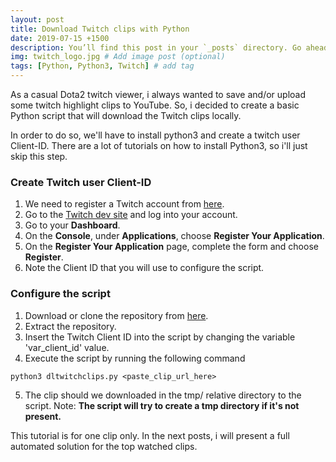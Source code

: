 ```yaml
---
layout: post
title: Download Twitch clips with Python
date: 2019-07-15 +1500
description: You’ll find this post in your `_posts` directory. Go ahead and edit it and re-build the site to see your changes. # Add post description (optional)
img: twitch_logo.jpg # Add image post (optional)
tags: [Python, Python3, Twitch] # add tag
---
```


As a casual Dota2 twitch viewer, i always wanted to save and/or upload some twitch highlight clips to YouTube.
So, i decided to create a basic Python script that will download the Twitch clips locally.

In order to do so, we'll have to install python3 and create a twitch user Client-ID.
There are a lot of tutorials on how to install Python3, so i'll just skip this step.

### Create Twitch user Client-ID

1. We need to register a Twitch account from [here](https://www.twitch.tv/signup).  
2. Go to the [Twitch dev site](https://dev.twitch.tv) and log into your account.
3. Go to your **Dashboard**.
4. On the **Console**, under **Applications**, choose **Register Your Application**.
5. On the **Register Your Application** page, complete the form and choose **Register**.
6. Note the Client ID that you will use to configure the script.

### Configure the script
1. Download or clone the repository from [here](https://github.com/kirovtome/python-twitch-clips).  
2. Extract the repository.  
3. Insert the Twitch Client ID into the script by changing the variable 'var_client_id' value.  
4. Execute the script by running the following command
```console
python3 dltwitchclips.py <paste_clip_url_here>
```
5. The clip should we downloaded in the tmp/ relative directory to the script.
Note: **The script will try to create a tmp directory if it's not present.**


This tutorial is for one clip only. In the next posts, i will present a full automated solution for the top watched clips.